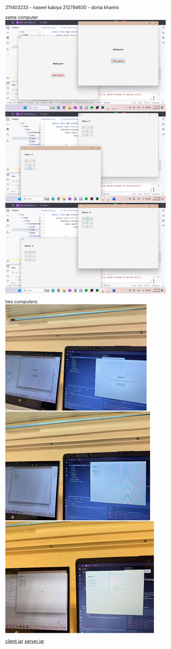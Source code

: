 
211403233 - naseel kabiya
212794630 - donia khamis

same computer
![img_1.png](img_1.png)
![img.png](img.png)
![img_2.png](img_2.png)

two computers:
![img_3.png](img_3.png)
![img_4.png](img_4.png)
![img_5.png](img_5.png)

[client.jar](client.jar/client.jar)
[server.jar](server_jar/server.jar)
